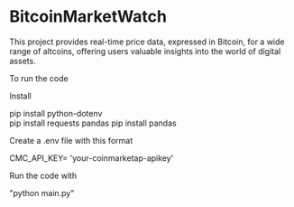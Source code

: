# BitcoinMarketWatch
This project provides real-time price data, expressed in Bitcoin, for a wide range of altcoins, offering users valuable insights into the world of digital assets.

To run the code

Install 

pip install python-dotenv   
pip install requests pandas
pip install pandas

Create a .env file with this format

CMC_API_KEY= 'your-coinmarketap-apikey'

Run the code with 

"python main.py" 